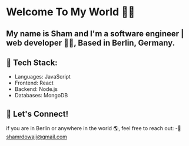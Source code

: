 # Welcome To My World 🙋‍♀️

## My name is Sham and I'm a software engineer | web developer 👩‍💻, Based in Berlin, Germany.
## 🔷 Tech Stack:
- Languages: JavaScript
- Frontend: React
- Backend: Node.js
- Databases: MongoDB
## 📮 Let's Connect!
if you are in Berlin or anywhere in the world 🌎, feel free to reach out:
-📩 shamrdowaji@gmail.com
